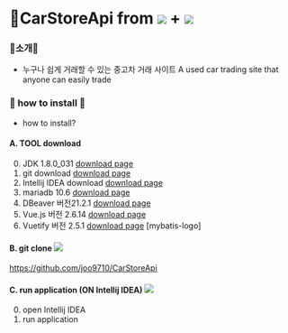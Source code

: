 # :car:CarStoreApi from <img src="https://img.shields.io/badge/Spring Boot-6DB33F?style=flat-square&logo=Spring Boot&logoColor=white"/> + <img src="https://img.shields.io/badge/Vue.js-4FC08D?style=flat-square&logo=Vue.js&logoColor=white"/> 


### :raised_hands:소개:raised_hands:

* 누구나 쉽게 거래할 수 있는 중고차 거래 사이트 
A used car trading site that anyone can easily trade

### :baby_chick: how to install :baby_chick:
* how to install?

#### A. TOOL download 
0. JDK 1.8.0_031 [download page](https://www.oracle.com/java/technologies/downloads/#java8-windows)
1. git download [download page](https://mirrors.edge.kernel.org/pub/software/scm/git/)
2. Intellij IDEA download [download page](https://www.jetbrains.com/ko-kr/idea/download/#section=windows)
3. mariadb 10.6 [download page](https://downloads.mariadb.org/)
4. DBeaver 버전21.2.1 [download page](https://dbeaver.io/download/)
5. Vue.js 버전 2.6.14 [download page](https://vuejs.org/guide/quick-start.html)
6. Vuetify 버전 2.5.1 [download page](https://vuetifyjs.com/en/getting-started/installation/) [mybatis-logo]

#### B. git clone <img src="https://img.shields.io/badge/GitHub-000000?style=flat-square&logo=GitHub&logoColor=white"/>
https://github.com/joo9710/CarStoreApi

#### C. run application (ON Intellij IDEA) <img src="https://img.shields.io/badge/IntelliJ IDEA-000000?style=flat-square&logo=IntelliJ IDEA&logoColor=white"/>
0. open Intellij IDEA
1. run application


